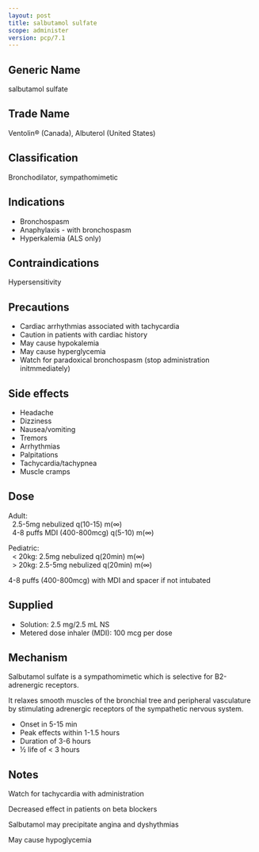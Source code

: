 ```yaml
---
layout: post
title: salbutamol sulfate
scope: administer
version: pcp/7.1
---
```


## Generic Name

salbutamol sulfate

## Trade Name

Ventolin® (Canada), Albuterol (United States)

## Classification

Bronchodilator, sympathomimetic

## Indications

- Bronchospasm
- Anaphylaxis - with bronchospasm
- Hyperkalemia (ALS only)

## Contraindications

Hypersensitivity

## Precautions

- Cardiac arrhythmias associated with tachycardia
- Caution in patients with cardiac history
- May cause hypokalemia
- May cause hyperglycemia
- Watch for paradoxical bronchospasm (stop administration initmmediately)

## Side effects

- Headache
- Dizziness
- Nausea/vomiting
- Tremors
- Arrhythmias
- Palpitations
- Tachycardia/tachypnea
- Muscle cramps

## Dose

Adult:  
&nbsp;&nbsp;2.5-5mg nebulized q(10-15) m(∞)  
&nbsp;&nbsp;4-8 puffs MDI (400-800mcg) q(5-10) m(∞)

Pediatric:  
&nbsp;&nbsp;&lt; 20kg: 2.5mg nebulized q(20min) m(∞)  
&nbsp;&nbsp;&gt; 20kg: 2.5-5mg nebulized q(20min) m(∞)

4-8 puffs (400-800mcg) with MDI and spacer if not intubated

## Supplied

- Solution: 2.5 mg/2.5 mL NS
- Metered dose inhaler (MDI): 100 mcg per dose

## Mechanism

Salbutamol sulfate is a sympathomimetic which is selective for B2-adrenergic receptors.

It relaxes smooth muscles of the bronchial tree and peripheral vasculature by stimulating adrenergic receptors of the sympathetic nervous system.

- Onset in 5-15 min
- Peak effects within 1-1.5 hours
- Duration of 3-6 hours
- ½ life of < 3 hours

## Notes

Watch for tachycardia with administration

Decreased effect in patients on beta blockers

Salbutamol may precipitate angina and dyshythmias

May cause hypoglycemia
